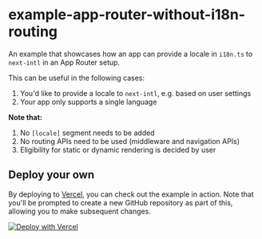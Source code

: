 # example-app-router-without-i18n-routing

An example that showcases how an app can provide a locale in `i18n.ts` to `next-intl` in an App Router setup.

This can be useful in the following cases:

1. You'd like to provide a locale to `next-intl`, e.g. based on user settings
2. Your app only supports a single language

**Note that:**

1. No `[locale]` segment needs to be added
2. No routing APIs need to be used (middleware and navigation APIs)
3. Eligibility for static or dynamic rendering is decided by user

## Deploy your own

By deploying to [Vercel](https://vercel.com), you can check out the example in action. Note that you'll be prompted to create a new GitHub repository as part of this, allowing you to make subsequent changes.

[![Deploy with Vercel](https://vercel.com/button)](https://vercel.com/new/clone?repository-url=https://github.com/amannn/next-intl/tree/main/examples/example-app-router-without-i18n-routing)
